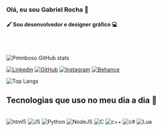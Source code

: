 ### Olá, eu sou Gabriel Rocha 👋
#### 🖌️ Sou desenvolvedor e designer gráfico 💻
<br>
<br>

![Pimnboso GitHub stats](https://github-readme-stats.vercel.app/api?username=Pimnboso&show_icons=true&theme=tokyonight)

[![Linkedin](https://img.shields.io/badge/LinkedIn-0077B5?style=for-the-badge&logo=linkedin&logoColor=white)](https://www.linkedin.com/in/gabriel-francisco-rocha-351174255/)
[![GitHub](https://img.shields.io/badge/GitHub-100000?style=for-the-badge&logo=github&logoColor=white)](https://github.com/pimnboso)
[![Instagram](https://img.shields.io/badge/Instagram-E4405F?style=for-the-badge&logo=instagram&logoColor=white)](https://www.instagram.com/_.gbrielr/)
[![Behance](https://img.shields.io/badge/-Behance-blue?style=for-the-badge&logo=behance&logoColor=white)](https://www.behance.net/gabrielrocha96)

![Top Langs](https://github-readme-stats.vercel.app/api/top-langs/?username=Pimnboso&hide_progress=true)

## Tecnologias que uso no meu dia a dia 🧠
<div style="display: inline_block"><br/>
  <img align="center" alt="html5" src="https://img.shields.io/badge/HTML5-E34F26?style=for-the-badge&logo=html5&logoColor=white" />
  <img align="center" alt="JS" src="https://img.shields.io/badge/JavaScript-F7DF1E?style=for-the-badge&logo=javascript&logoColor=black" />
   <img align="center" alt="Python" src="https://img.shields.io/badge/Python-3776AB?style=for-the-badge&logo=python&logoColor=white" />
   <img align="center" alt="NodeJS" src="https://img.shields.io/badge/Node.js-43853D?style=for-the-badge&logo=node.js&logoColor=white" />
   <img align="center" alt="C" src="https://img.shields.io/badge/C-00599C?style=for-the-badge&logo=c&logoColor=white" />
  <img align="center" alt="c++" src="https://img.shields.io/badge/C%2B%2B-00599C?style=for-the-badge&logo=c%2B%2B&logoColor=white" />
  <img align="center" alt="c#" src="https://img.shields.io/badge/C%23-239120?style=for-the-badge&logo=c-sharp&logoColor=white" />
  <img align="center" alt="Lua" src="  https://img.shields.io/badge/Lua-2C2D72?style=for-the-badge&logo=lua&logoColor=white" />
</div>
